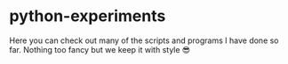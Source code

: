 # python-experiments
Here you can check out many of the scripts and programs I have done so far. Nothing too fancy but we keep it with style 😎
